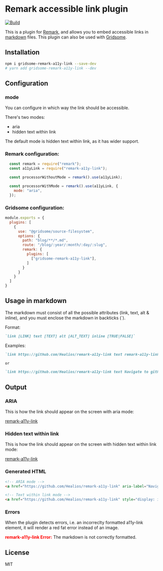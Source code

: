 # Remark accessible link plugin
[![Build](https://github.com/Healios/remark-a11y-link/actions/workflows/node.js.yml/badge.svg)](https://github.com/Healios/remark-a11y-link/actions/workflows/node.js.yml)

This is a plugin for [Remark](https://remark.js.org/), and allows you to embed accessible links in [markdown](https://daringfireball.net/projects/markdown/) files. This plugin can also be used with [Gridsome](https://gridsome.org/).

## Installation

```bash
npm i gridsome-remark-a11y-link --save-dev
# yarn add gridsome-remark-a11y-link --dev
```

## Configuration
### mode
You can configure in which way the link should be accessible.

There's two modes:
- aria
- hidden text within link

The default mode is hidden text within link, as it has wider support.

### Remark configuration:
```js
  const remark = require("remark");
  const a11yLink = require("remark-a11y-link");

  const processorWithoutMode = remark().use(a11yLink);

  const processorWithMode = remark().use(a11yLink, {
    mode: "aria",
  });
```


### Gridsome configuration:
```js
module.exports = {
  plugins: [
    {
      use: "@gridsome/source-filesystem",
      options: {
        path: "blog/**/*.md",
        route: "/blog/:year/:month/:day/:slug",
        remark: {
          plugins: [
            ["gridsome-remark-a11y-link"],
          ]
        }
      }
    }
  ]
}
```

## Usage in markdown

The markdown must consist of all the possible attributes (link, text, alt & inline), and you must enclose the markdown in backticks (\`). 

Format:
```markdown
`link [LINK] text [TEXT] alt [ALT_TEXT] inline [TRUE|FALSE]`
```

Examples:

```markdown
`link https://github.com/Healios/remark-a11y-link text remark-a11y-link alt Navigate to github and read about remark-a11y-link inline true`

or

`link https://github.com/Healios/remark-a11y-link text Navigate to github and read about remark-a11y-link alt inline false`
```

## Output

### ARIA
This is how the link should appear on the screen with aria mode:

<a href="https://github.com/Healios/remark-a11y-link" aria-label="Navigate to github and read about remark-a11y-link" style="display: inline !important;">remark-a11y-link</a>

### Hidden text within link
This is how the link should appear on the screen with hidden text within link mode:

<a href="https://github.com/Healios/remark-a11y-link" style="display: inline !important;">remark-a11y-link<span style="position: absolute !important; clip: rect(1px, 1px, 1px, 1px); width: 1px !important; height: 1px !important; padding: 0 !important; border: 0 !important; overflow: hidden; white-space: nowrap;">Navigate to github and read about remark-a11y-link</span></a>

### Generated HTML

```html
<!-- ARIA mode -->
<a href="https://github.com/Healios/remark-a11y-link" aria-label="Navigate to github and read about remark-a11y-link" style="display: inline !important;">remark-a11y-link</a>

<!-- Text within link mode -->
<a href="https://github.com/Healios/remark-a11y-link" style="display: inline !important;">remark-a11y-link<span style="position: absolute !important; clip: rect(1px, 1px, 1px, 1px); width: 1px !important; height: 1px !important; padding: 0 !important; border: 0 !important; overflow: hidden; white-space: nowrap;">Navigate to github and read about remark-a11y-link</span></a>
```

### Errors
When the plugin detects errors, i.e. an incorreclty formatted a11y-link element, it will render a red fat error instead of an image.

<p><span style="color: red; font-weight: bold;">remark-a11y-link Error:</span> The markdown is not correctly formatted.</p>


## License

MIT
